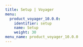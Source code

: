 ```yaml
---
title: Setup | Voyager
menu:
  product_voyager_10.0.0:
    identifier: setup
    name: Setup
    weight: 30
menu_name: product_voyager_10.0.0
---
```


